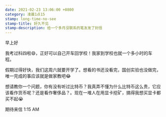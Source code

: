 ```yaml
---
date: 2021-02-23 13:06:00 +0800
category: 凌晨1点15
stamp: long-time-no-see
stamp-title: 好久不见
stamp-description: 给一个多月没联系的笔友发了封信
---
```


<p>
早上好

我考过科四啦😄，正好可以自己开车回学校！我家到学校也就一个多小时的车程。

假期过得好快，我们这周六就要开学了。想看的书还没看完，国创实验也没做完，唯一完成的事应该就是做家教吧😂 

想请教你一个问题，你有没有听过比特币？我真弄不懂为什么比特币这么贵，它应该看作货币呢？还是看作奢侈品？。现在一堆人在用显卡挖矿，搞得我想买显卡都买不起😭


期待来信
1:15 AM
</p>